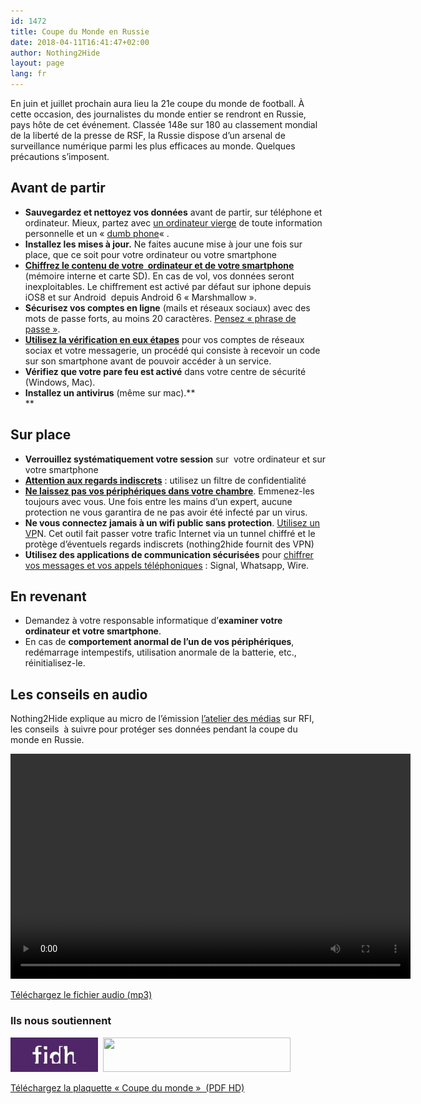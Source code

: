 ```yaml
---
id: 1472
title: Coupe du Monde en Russie
date: 2018-04-11T16:41:47+02:00
author: Nothing2Hide
layout: page
lang: fr
---
```


En juin et juillet prochain aura lieu la 21e coupe du monde de football. À cette occasion, des journalistes du monde entier se rendront en Russie, pays hôte de cet événement. Classée 148e sur 180 au classement mondial de la liberté de la presse de RSF, la Russie dispose d&rsquo;un arsenal de surveillance numérique parmi les plus efficaces au monde. Quelques précautions s&rsquo;imposent.<!--more-->

## Avant de partir

  * **Sauvegardez et nettoyez vos données** avant de partir, sur téléphone et ordinateur. Mieux, partez avec [un ordinateur vierge](https://nothing2hide.org/fr/coupe-du-monde-russie/un-ordinateur-sans-donnees/) de toute information personnelle et un « [dumb phone](https://fr.wikipedia.org/wiki/Nokia_N91#/media/File:N91.jpg)« .
  * **Installez les mises à jour.** Ne faites aucune mise à jour une fois sur place, que ce soit pour votre ordinateur ou votre smartphone
  * [**Chiffrez le contenu de votre  ordinateur et de votre smartphone**](https://nothing2hide.org/coupe-du-monde-russie/chiffrer-le-contenu-de-vos-peripheriques/) (mémoire interne et carte SD). En cas de vol, vos données seront inexploitables. Le chiffrement est activé par défaut sur iphone depuis iOS8 et sur Android  depuis Android 6 « Marshmallow ».
  * **Sécurisez vos comptes en ligne** (mails et réseaux sociaux) avec des mots de passe forts, au moins 20 caractères. [Pensez « phrase de passe »](https://nothing2hide.org/coupe-du-monde-russie/mot-de-passe-robuste/).
  * [**Utilisez la vérification en eux étapes**](https://nothing2hide.org/coupe-du-monde-russie/activer-la-double-authentification/) pour vos comptes de réseaux sociax et votre messagerie, un procédé qui consiste à recevoir un code sur son smartphone avant de pouvoir accéder à un service.
  * **Vérifiez que votre pare feu est activé** dans votre centre de sécurité (Windows, Mac).
  * **Installez un antivirus** (même sur mac).**  
** 

## Sur place

  * **Verrouillez systématiquement votre session** sur  votre ordinateur et sur votre smartphone
  * [**Attention aux regards indiscrets**](https://nothing2hide.org/fr/coupe-du-monde-russie/eviter-les-regards-indiscrets/) : utilisez un filtre de confidentialité
  * [**Ne laissez pas vos périphériques dans votre chambre**](https://nothing2hide.org/fr/coupe-du-monde-russie/peripheriques-sans-surveillance/). Emmenez-les toujours avec vous. Une fois entre les mains d&rsquo;un expert, aucune protection ne vous garantira de ne pas avoir été infecté par un virus.
  * **Ne vous connectez jamais à un wifi public sans protection**. [Utilisez un VP](https://nothing2hide.org/coupe-du-monde-russie/proteger-son-trafic-web-et-internet-avec-un-vpn/)N. Cet outil fait passer votre trafic Internet via un tunnel chiffré et le protège d&rsquo;éventuels regards indiscrets (nothing2hide fournit des VPN)
  * **Utilisez des applications de communication sécurisées** pour [chiffrer vos messages et vos appels téléphoniques](https://nothing2hide.org/fr/coupe-du-monde-russie/securisez-ses-communications-sur-telephone-portable/) : Signal, Whatsapp, Wire.

## En revenant

  * Demandez à votre responsable informatique d&rsquo;**examiner votre ordinateur et votre smartphone**.
  * En cas de **comportement anormal de l&rsquo;un de vos périphériques**, redémarrage intempestifs, utilisation anormale de la batterie, etc., réinitialisez-le.

## Les conseils en audio

Nothing2Hide explique au micro de l&rsquo;émission [l&rsquo;atelier des médias](http://www.rfi.fr/emission/20180616-technologie-internet-droits-humains-nothing2hide-forbidden-stories-forensic) sur RFI, les conseils  à suivre pour protéger ses données pendant la coupe du monde en Russie.

<div style="width: 640px;" class="wp-video">
  <video class="wp-video-shortcode" id="video-1472-3" width="640" height="360" preload="metadata" controls="controls"><source type="video/mp4" src="/assets/img/sites/3/2018/06/conseils-coupe-du-monde.m4v?_=3" /><a href="/assets/img/sites/3/2018/06/conseils-coupe-du-monde.m4v">/assets/img/sites/3/2018/06/conseils-coupe-du-monde.m4v</a></video>
</div>

[Téléchargez le fichier audio (mp3)](/assets/img/sites/3/2018/06/coupedumonde.mp3)

### Ils nous soutiennent

<img class="alignnone size-full wp-image-1945" src="/assets/img/sites/3/2018/06/FIDH-e1528451884724.jpg" alt="" width="140" height="55" />  <img class="alignnone size-full wp-image-1943" src="/assets/img/sites/3/2018/06/cfj.png" alt="" width="300" height="55" srcset="/assets/img/sites/3/2018/06/cfj.png 300w, /assets/img/sites/3/2018/06/cfj-280x51.png 280w" sizes="(max-width: 300px) 100vw, 300px" /> 

[Téléchargez la plaquette « Coupe du monde »  (PDF HD)](/assets/img/sites/2/2018/06/coupe-du-monde-HD.pdf)
